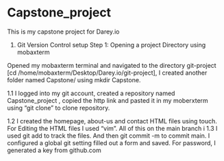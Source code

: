 # Capstone_project
This is my capstone project for Darey.io

1.	Git Version Control setup
Step 1: Opening a project Directory using mobaxterm

Opened my mobaxterm terminal and navigated to the directory git-project [cd /home/mobaxterm/Desktop/Darey.io/git-project], I created another folder named Capstone/ using mkdir Capstone.

1.1	I logged into my git account, created a repository named Capstone_project , copied the http link and pasted it in my moberxterm using “git clone” to clone repository.

1.2	I created  the homepage, about-us and contact HTML files using touch. For Editing the HTML files I used “vim”. All of this on the main branch
i
1.3	I used git add to track the files. And then git commit -m to commit main. I configured a global git setting filled out a form and saved. For password, I generated a key from github.com

